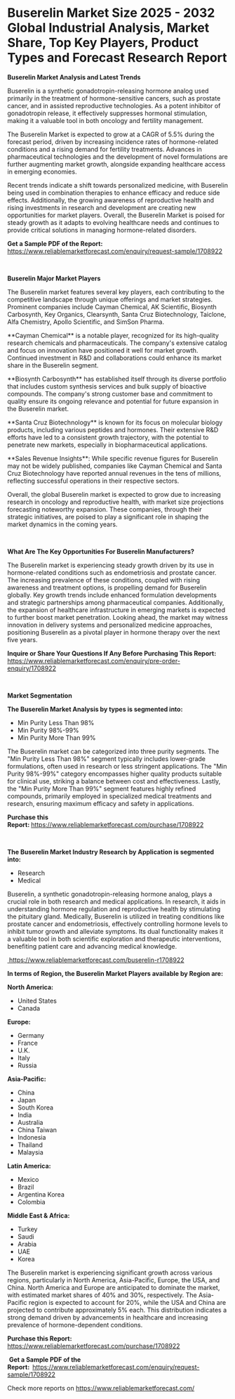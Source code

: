 <p><h1>Buserelin Market Size 2025 - 2032 Global Industrial Analysis, Market Share, Top Key Players, Product Types and Forecast Research Report</h1></p><p><strong>Buserelin Market Analysis and Latest Trends</strong></p>
<p><p>Buserelin is a synthetic gonadotropin-releasing hormone analog used primarily in the treatment of hormone-sensitive cancers, such as prostate cancer, and in assisted reproductive technologies. As a potent inhibitor of gonadotropin release, it effectively suppresses hormonal stimulation, making it a valuable tool in both oncology and fertility management. </p><p>The Buserelin Market is expected to grow at a CAGR of 5.5% during the forecast period, driven by increasing incidence rates of hormone-related conditions and a rising demand for fertility treatments. Advances in pharmaceutical technologies and the development of novel formulations are further augmenting market growth, alongside expanding healthcare access in emerging economies. </p><p>Recent trends indicate a shift towards personalized medicine, with Buserelin being used in combination therapies to enhance efficacy and reduce side effects. Additionally, the growing awareness of reproductive health and rising investments in research and development are creating new opportunities for market players. Overall, the Buserelin Market is poised for steady growth as it adapts to evolving healthcare needs and continues to provide critical solutions in managing hormone-related disorders.</p></p>
<p><strong>Get a Sample PDF of the Report:&nbsp;</strong> <a href="https://www.reliablemarketforecast.com/enquiry/request-sample/1708922?utm_campaign=1110&utm_medium=2&utm_source=Github&utm_content=ia&utm_term=10012025&utm_id=buserelin">https://www.reliablemarketforecast.com/enquiry/request-sample/1708922</a></p>
<p>&nbsp;</p>
<p><strong>Buserelin Major Market Players</strong></p>
<p><p>The Buserelin market features several key players, each contributing to the competitive landscape through unique offerings and market strategies. Prominent companies include Cayman Chemical, AK Scientific, Biosynth Carbosynth, Key Organics, Clearsynth, Santa Cruz Biotechnology, Taiclone, Alfa Chemistry, Apollo Scientific, and SimSon Pharma.</p><p>**Cayman Chemical** is a notable player, recognized for its high-quality research chemicals and pharmaceuticals. The company's extensive catalog and focus on innovation have positioned it well for market growth. Continued investment in R&D and collaborations could enhance its market share in the Buserelin segment.</p><p>**Biosynth Carbosynth** has established itself through its diverse portfolio that includes custom synthesis services and bulk supply of bioactive compounds. The company's strong customer base and commitment to quality ensure its ongoing relevance and potential for future expansion in the Buserelin market.</p><p>**Santa Cruz Biotechnology** is known for its focus on molecular biology products, including various peptides and hormones. Their extensive R&D efforts have led to a consistent growth trajectory, with the potential to penetrate new markets, especially in biopharmaceutical applications.</p><p>**Sales Revenue Insights**: While specific revenue figures for Buserelin may not be widely published, companies like Cayman Chemical and Santa Cruz Biotechnology have reported annual revenues in the tens of millions, reflecting successful operations in their respective sectors.</p><p>Overall, the global Buserelin market is expected to grow due to increasing research in oncology and reproductive health, with market size projections forecasting noteworthy expansion. These companies, through their strategic initiatives, are poised to play a significant role in shaping the market dynamics in the coming years.</p></p>
<p>&nbsp;</p>
<p><strong>What Are The Key Opportunities For Buserelin Manufacturers?</strong></p>
<p><p>The Buserelin market is experiencing steady growth driven by its use in hormone-related conditions such as endometriosis and prostate cancer. The increasing prevalence of these conditions, coupled with rising awareness and treatment options, is propelling demand for Buserelin globally. Key growth trends include enhanced formulation developments and strategic partnerships among pharmaceutical companies. Additionally, the expansion of healthcare infrastructure in emerging markets is expected to further boost market penetration. Looking ahead, the market may witness innovation in delivery systems and personalized medicine approaches, positioning Buserelin as a pivotal player in hormone therapy over the next five years.</p></p>
<p><strong>Inquire or Share Your Questions If Any Before Purchasing This Report:</strong> <a href="https://www.reliablemarketforecast.com/enquiry/pre-order-enquiry/1708922?utm_campaign=1110&utm_medium=2&utm_source=Github&utm_content=ia&utm_term=10012025&utm_id=buserelin">https://www.reliablemarketforecast.com/enquiry/pre-order-enquiry/1708922</a></p>
<p>&nbsp;</p>
<p><strong>Market Segmentation</strong></p>
<p><strong>The Buserelin Market Analysis by types is segmented into:</strong></p>
<p><ul><li>Min Purity Less Than 98%</li><li>Min Purity 98%-99%</li><li>Min Purity More Than 99%</li></ul></p>
<p><p>The Buserelin market can be categorized into three purity segments. The "Min Purity Less Than 98%" segment typically includes lower-grade formulations, often used in research or less stringent applications. The "Min Purity 98%-99%" category encompasses higher quality products suitable for clinical use, striking a balance between cost and effectiveness. Lastly, the "Min Purity More Than 99%" segment features highly refined compounds, primarily employed in specialized medical treatments and research, ensuring maximum efficacy and safety in applications.</p></p>
<p><strong>Purchase this Report:&nbsp;</strong><a href="https://www.reliablemarketforecast.com/purchase/1708922?utm_campaign=1110&utm_medium=2&utm_source=Github&utm_content=ia&utm_term=10012025&utm_id=buserelin">https://www.reliablemarketforecast.com/purchase/1708922</a></p>
<p>&nbsp;</p>
<p><strong>The Buserelin Market Industry Research by Application is segmented into:</strong></p>
<p><ul><li>Research</li><li>Medical</li></ul></p>
<p><p>Buserelin, a synthetic gonadotropin-releasing hormone analog, plays a crucial role in both research and medical applications. In research, it aids in understanding hormone regulation and reproductive health by stimulating the pituitary gland. Medically, Buserelin is utilized in treating conditions like prostate cancer and endometriosis, effectively controlling hormone levels to inhibit tumor growth and alleviate symptoms. Its dual functionality makes it a valuable tool in both scientific exploration and therapeutic interventions, benefiting patient care and advancing medical knowledge.</p></p>
<p><a href="https://www.reliablemarketforecast.com/buserelin-r1708922?utm_campaign=1110&utm_medium=2&utm_source=Github&utm_content=ia&utm_term=10012025&utm_id=buserelin">&nbsp;https://www.reliablemarketforecast.com/buserelin-r1708922</a></p>
<p><strong>In terms of Region, the Buserelin Market Players available by Region are:</strong></p>
<p>
    <p> <strong> North America: </strong>
        <ul>
            <li>United States</li>
            <li>Canada</li>
        </ul>
        </p> 
    <p> <strong> Europe: </strong>
        <ul>
            <li>Germany</li>
            <li>France</li>
            <li>U.K.</li>
            <li>Italy</li>
            <li>Russia</li>
        </ul>
        </p> 
    <p> <strong> Asia-Pacific: </strong>
        <ul>
            <li>China</li>
            <li>Japan</li>
            <li>South Korea</li>
            <li>India</li>
            <li>Australia</li>
            <li>China Taiwan</li>
            <li>Indonesia</li>
            <li>Thailand</li>
            <li>Malaysia</li>
        </ul>
        </p> 
    <p> <strong> Latin America: </strong>
        <ul>
            <li>Mexico</li>
            <li>Brazil</li>
            <li>Argentina Korea</li>
            <li>Colombia</li>
        </ul>
        </p> 
    <p> <strong> Middle East & Africa: </strong>
        <ul>
            <li>Turkey</li>
            <li>Saudi</li>
            <li>Arabia</li>
            <li>UAE</li>
            <li>Korea</li>
        </ul>
    </p>
    </p>
<p><p>The Buserelin market is experiencing significant growth across various regions, particularly in North America, Asia-Pacific, Europe, the USA, and China. North America and Europe are anticipated to dominate the market, with estimated market shares of 40% and 30%, respectively. The Asia-Pacific region is expected to account for 20%, while the USA and China are projected to contribute approximately 5% each. This distribution indicates a strong demand driven by advancements in healthcare and increasing prevalence of hormone-dependent conditions.</p></p>
<p><strong>Purchase this Report: </strong><a href="https://www.reliablemarketforecast.com/purchase/1708922?utm_campaign=1110&utm_medium=2&utm_source=Github&utm_content=ia&utm_term=10012025&utm_id=buserelin">https://www.reliablemarketforecast.com/purchase/1708922</a></p>
<p>&nbsp;<strong>Get a Sample PDF of the Report:&nbsp;&nbsp;</strong><a href="https://www.reliablemarketforecast.com/enquiry/request-sample/1708922?utm_campaign=1110&utm_medium=2&utm_source=Github&utm_content=ia&utm_term=10012025&utm_id=buserelin">https://www.reliablemarketforecast.com/enquiry/request-sample/1708922</a></p>
<p><strong></strong></p>
<p>Check more reports on <a href="https://www.reliablemarketforecast.com/?utm_campaign=1110&utm_medium=2&utm_source=Github&utm_content=ia&utm_term=10012025&utm_id=buserelin">https://www.reliablemarketforecast.com/</a></p>